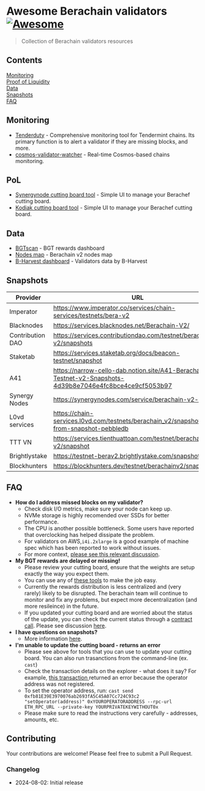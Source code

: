 # Awesome Berachain validators [![Awesome](https://awesome.re/badge.svg)](https://awesome.re)

> Collection of Berachain validators resources

## Contents
[Monitoring](#monitoring)  
[Proof of Liquidity](#pol)  
[Data](#data)  
[Snapshots](#snapshots)  
[FAQ](#faq)  

## Monitoring

* [Tenderduty](https://github.com/blockpane/tenderduty) - Comprehensive monitoring tool for Tendermint chains. Its primary function is to alert a validator if they are missing blocks, and more.
* [cosmos-validator-watcher](https://github.com/kilnfi/cosmos-validator-watcher) - Real-time Cosmos-based chains monitoring.

## PoL

* [Synergynode cutting board tool](https://beratools.synergynodes.com/) - Simple UI to manage your Berachef cutting board.
* [Kodiak cutting board tool](https://cutting-board.beraden.com/) - Simple UI to manage your Berachef cutting board.

## Data
* [BGTscan](https://bgtscan.com/) - BGT rewards dashboard
* [Nodes map](https://services.tienthuattoan.com/testnet/berachain-v2/map) - Berachain v2 nodes map
* [B-Harvest dashboard](https://bera-dashboard.bharvest.io/) - Validators data by B-Harvest

## Snapshots

| Provider  | URL | Database |
|-----------|-----|----------|
| Imperator   | https://www.imperator.co/services/chain-services/testnets/bera-v2 | goleveldb  |
| Blacknodes  | https://services.blacknodes.net/Berachain-V2/ | pebbledb   |
| Contribution DAO  | https://services.contributiondao.com/testnet/berachain-v2/snapshots | pebbledb   |
| Staketab| https://services.staketab.org/docs/beacon-testnet/snapshot | pebbledb |
| A41 | https://narrow-cello-dab.notion.site/A41-Berachain-Testnet-v2-Snapshots-4d39b8e7046e4fc8bce4ce9cf5053b97 | pebbledb |
| Synergy Nodes | https://synergynodes.com/service/berachain-v2-testnet | pebbledb |
| L0vd services | https://chain-services.l0vd.com/testnets/berachain_v2/snapshot#sync-from-snapshot-pebbledb | pebbledb |
| TTT VN | https://services.tienthuattoan.com/testnet/berachain-v2/snapshot | pebbledb |
| Brightlystake | https://testnet-berav2.brightlystake.com/snapshot/ | pebbledb |
| Blockhunters | https://blockhunters.dev/testnet/berachainv2/snapshot | goleveldb |

## FAQ
* **How do I address missed blocks on my validator?**
    * Check disk I/O metrics, make sure your node can keep up.
    * NVMe storage is highly recomended over SSDs for better performance.
    * The CPU is another possible bottleneck. Some users have reported that overclocking has helped dissipate the problem.
    * For validators on AWS,`i4i.2xlarge` is a good example of machine spec which has been reported to work without issues.
    * For more context, [please see this relevant discussion](https://discord.com/channels/924442927399313448/1245159849986228284/1273677626615009443).
* **My BGT rewards are delayed or missing!**
  * Please review your cutting board, ensure that the weights are setup exactly the way you expect them.
  * You can use any of [these tools](#pol) to make the job easy.
  * Currently the rewards distribution is less centralized and (very rarely) likely to be disrupted. The berachain team will continue to monitor and fix any problems, but expect more decentralization (and more resileince) in the future.
  * If you updated your cutting board and are worried about the status of the update, you can check the current status through a [contract call](https://docs.berachain.com/developers/contracts/berachef). Please see discussion [here](https://discord.com/channels/924442927399313448/1245159849986228284/1275152865089949781).
* **I have questions on snapshots?**
  * More information [here](snapshots.md).
* **I'm unable to update the cutting board - returns an error**
  * Please see above for tools that you can use to update your cutting board. You can also run trasanctions from the command-line (ex. `cast`)
  * Check the transaction details on the explorer - what does it say? For example, [this transaction ](https://bartio.beratrail.io/tx/0x0ad986617ee16ebb60b04b988d4aa845e817e3788702b716b949eeeb0986b17f) returned an error because the operator address was not registered.
  * To set the operator address, run: `cast send 0xfb81E39E3970076ab2693fA5C45A07Cc724C93c2 "setOperator(address)" 0xYOUROPERATORADDRESS --rpc-url ETH_RPC_URL --private-key YOURPRIVATEKEYWITHOUT0x`
  * Please make sure to read the instructions very carefully - addresses, amounts, etc.

## Contributing

Your contributions are welcome! Please feel free to submit a Pull Request.

### Changelog

* 2024-08-02: Initial release
